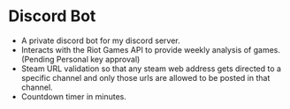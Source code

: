 # Discord Bot
- A private discord bot for my discord server.
- Interacts with the Riot Games API to provide weekly analysis of games. (Pending Personal key approval)
- Steam URL validation so that any steam web address gets directed to a specific channel and only those urls are allowed to be posted in that channel.
- Countdown timer in minutes.
